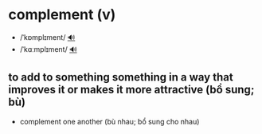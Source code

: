 # complement (v)

- /ˈkɒmplɪment/ [🔊](https://www.oxfordlearnersdictionaries.com/media/english/uk_pron/c/com/compl/complement__gb_1.mp3)
- /ˈkɑːmplɪment/ [🔊](https://www.oxfordlearnersdictionaries.com/media/english/us_pron/c/com/compl/complement__us_1.mp3)

## to add to something something in a way that improves it or makes it more attractive (bổ sung; bù)

- complement one another (bù nhau; bổ sung cho nhau)